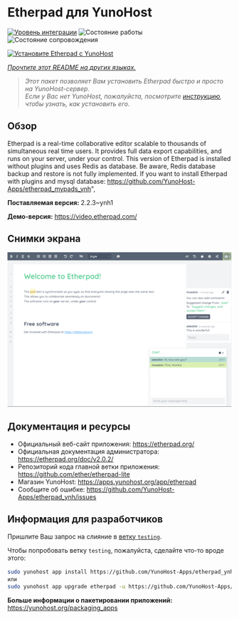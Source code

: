 <!--
Важно: этот README был автоматически сгенерирован <https://github.com/YunoHost/apps/tree/master/tools/readme_generator>
Он НЕ ДОЛЖЕН редактироваться вручную.
-->

# Etherpad для YunoHost

[![Уровень интеграции](https://dash.yunohost.org/integration/etherpad.svg)](https://ci-apps.yunohost.org/ci/apps/etherpad/) ![Состояние работы](https://ci-apps.yunohost.org/ci/badges/etherpad.status.svg) ![Состояние сопровождения](https://ci-apps.yunohost.org/ci/badges/etherpad.maintain.svg)

[![Установите Etherpad с YunoHost](https://install-app.yunohost.org/install-with-yunohost.svg)](https://install-app.yunohost.org/?app=etherpad)

*[Прочтите этот README на других языках.](./ALL_README.md)*

> *Этот пакет позволяет Вам установить Etherpad быстро и просто на YunoHost-сервер.*  
> *Если у Вас нет YunoHost, пожалуйста, посмотрите [инструкцию](https://yunohost.org/install), чтобы узнать, как установить его.*

## Обзор

Etherpad is a real-time collaborative editor scalable to thousands of simultaneous real time users. It provides full data export capabilities, and runs on your server, under your control.
This version of Etherpad is installed without plugins and uses Redis as database.
Be aware, Redis database backup and restore is not fully implemented.
If you want to install Etherpad with plugins and mysql database: https://github.com/YunoHost-Apps/etherpad_mypads_ynh",


**Поставляемая версия:** 2.2.3~ynh1

**Демо-версия:** <https://video.etherpad.com/>

## Снимки экрана

![Снимок экрана Etherpad](./doc/screenshots/screenshot.png)

## Документация и ресурсы

- Официальный веб-сайт приложения: <https://etherpad.org/>
- Официальная документация администратора: <https://etherpad.org/doc/v2.0.2/>
- Репозиторий кода главной ветки приложения: <https://github.com/ether/etherpad-lite>
- Магазин YunoHost: <https://apps.yunohost.org/app/etherpad>
- Сообщите об ошибке: <https://github.com/YunoHost-Apps/etherpad_ynh/issues>

## Информация для разработчиков

Пришлите Ваш запрос на слияние в [ветку `testing`](https://github.com/YunoHost-Apps/etherpad_ynh/tree/testing).

Чтобы попробовать ветку `testing`, пожалуйста, сделайте что-то вроде этого:

```bash
sudo yunohost app install https://github.com/YunoHost-Apps/etherpad_ynh/tree/testing --debug
или
sudo yunohost app upgrade etherpad -u https://github.com/YunoHost-Apps/etherpad_ynh/tree/testing --debug
```

**Больше информации о пакетировании приложений:** <https://yunohost.org/packaging_apps>
